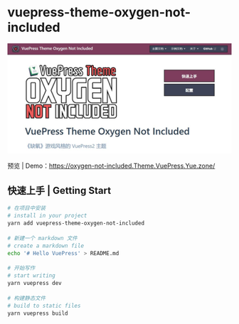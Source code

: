 # vuepress-theme-oxygen-not-included

![demo](./demo.jpg)

预览 | Demo：<https://oxygen-not-included.Theme.VuePress.Yue.zone/>

## 快速上手 | Getting Start

```sh
# 在项目中安装
# install in your project
yarn add vuepress-theme-oxygen-not-included

# 新建一个 markdown 文件
# create a markdown file
echo '# Hello VuePress' > README.md

# 开始写作
# start writing
yarn vuepress dev

# 构建静态文件
# build to static files
yarn vuepress build
```

